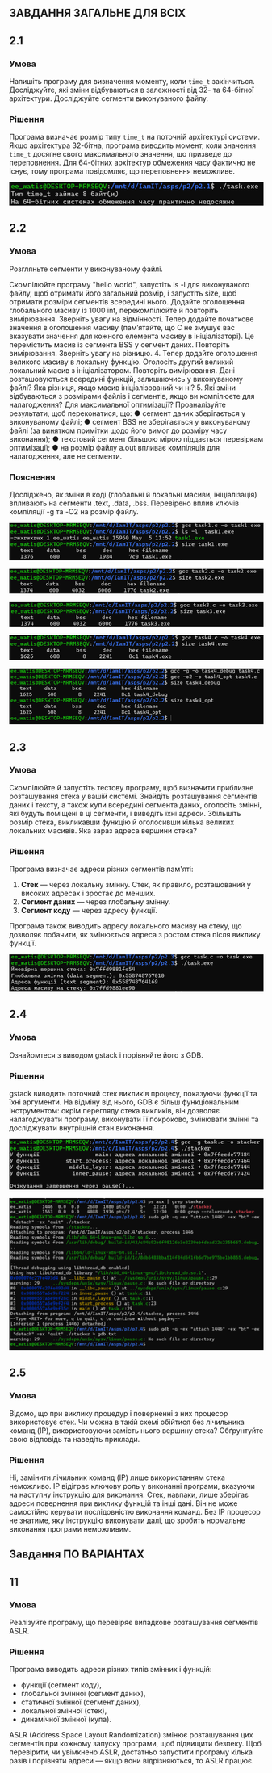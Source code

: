 ## ЗАВДАННЯ ЗАГАЛЬНЕ ДЛЯ ВСІХ
## 2.1

### Умова

Напишіть програму для визначення моменту, коли `time_t` закінчиться. Досліджуйте, які зміни відбуваються в залежності від 32- та 64-бітної архітектури. Досліджуйте сегменти виконуваного файлу.

### Рішення

Програма визначає розмір типу `time_t` на поточній архітектурі системи. Якщо архітектура 32-бітна, програма виводить момент, коли значення `time_t` досягне свого максимального значення, що призведе до переповнення. Для 64-бітних архітектур обмеження часу фактично не існує, тому програма повідомляє, що переповнення неможливе.

![Example Image](https://github.com/dims3926r/aspz/blob/main/p2/p2.1/image.png)

## 2.2
### Умова
Розгляньте сегменти у виконуваному файлі.

Скомпілюйте програму "hello world", запустіть ls -l для виконуваного файлу, щоб отримати його загальний розмір, і запустіть size, щоб отримати розміри сегментів всередині нього.
Додайте оголошення глобального масиву із 1000 int, перекомпілюйте й повторіть вимірювання. Зверніть увагу на відмінності.
Тепер додайте початкове значення в оголошення масиву (пам’ятайте, що C не змушує вас вказувати значення для кожного елемента масиву в ініціалізаторі). Це перемістить масив із сегмента
BSS у сегмент даних. Повторіть вимірювання. Зверніть увагу на різницю. 4. Тепер додайте оголошення великого масиву в локальну функцію. Оголосіть другий великий локальний масив з ініціалізатором. Повторіть вимірювання. Дані розташовуються всередині функцій, залишаючись у виконуваному файлі? Яка різниця, якщо масив ініціалізований чи ні? 5. Які зміни відбуваються з розмірами файлів і сегментів, якщо ви компілюєте для налагодження? Для максимальної оптимізації? Проаналізуйте результати, щоб переконатися, що: ● сегмент даних зберігається у виконуваному файлі; ● сегмент BSS не зберігається у виконуваному файлі (за винятком примітки щодо його вимог до розміру часу виконання); ● текстовий сегмент більшою мірою піддається перевіркам оптимізації; ● на розмір файлу a.out впливає компіляція для налагодження, але не сегменти.

### Пояснення
Досліджено, як зміни в коді (глобальні й локальні масиви, ініціалізація) впливають на сегменти .text, .data, .bss. Перевірено вплив ключів компіляції -g та -O2 на розмір файлу.

![Знімок екрана 2025-05-05 145319](https://github.com/dims3926r/aspz/blob/main/p2/p2.2/Знімок%20екрана%202025-05-05%20145319.png)

![Знімок екрана 2025-05-05 145517](https://github.com/dims3926r/aspz/blob/main/p2/p2.2/Знімок%20екрана%202025-05-05%20145517.png)

![Знімок екрана 2025-05-05 145558](https://github.com/dims3926r/aspz/blob/main/p2/p2.2/Знімок%20екрана%202025-05-05%20145558.png)

![Знімок екрана 2025-05-05 145606](https://github.com/dims3926r/aspz/blob/main/p2/p2.2/Знімок%20екрана%202025-05-05%20145606.png)

![Знімок екрана 2025-05-05 145838](https://github.com/dims3926r/aspz/blob/main/p2/p2.2/Знімок%20екрана%202025-05-05%20145838.png)

## 2.3

### Умова  
Скомпілюйте й запустіть тестову програму, щоб визначити приблизне розташування стека у вашій системі. Знайдіть розташування сегментів даних і тексту, а також купи всередині сегмента даних, оголосіть змінні, які будуть поміщені в ці сегменти, і виведіть їхні адреси. Збільшіть розмір стека, викликавши функцію й оголосивши кілька великих локальних масивів. Яка зараз адреса вершини стека?

### Рішення 
Програма визначає адреси різних сегментів пам'яті:
1. **Стек** — через локальну змінну. Стек, як правило, розташований у високих адресах і зростає до менших.
2. **Сегмент даних** — через глобальну змінну.
3. **Сегмент коду** — через адресу функції.

Програма також виводить адресу локального масиву на стеку, що дозволяє побачити, як змінюється адреса з ростом стека після виклику функції.

![Скріншот програми](https://github.com/dims3926r/aspz/blob/main/p2/p3.3/image.png)

## 2.4

### Умова  
Ознайомтеся з виводом gstack і порівняйте його з GDB.

### Рішення  
gstack виводить поточний стек викликів процесу, показуючи функції та їхні аргументи. На відміну від нього, GDB є більш функціональним інструментом: окрім перегляду стека викликів, він дозволяє налагоджувати програму, виконувати її покроково, змінювати змінні та досліджувати внутрішній стан виконання.

![Скріншот програми](https://github.com/dims3926r/aspz/blob/main/p2/p2.4/Знімок%20екрана%202025-05-05%20151816.png)

![Скріншот програми](https://github.com/dims3926r/aspz/blob/main/p2/p2.4/Знімок%20екрана%202025-05-05%20153239.png)

## 2.5

### Умова
Відомо, що при виклику процедур і поверненні з них процесор використовує стек. Чи можна в такій схемі обійтися без лічильника команд (IP), використовуючи замість нього вершину стека? Обґрунтуйте свою відповідь та наведіть приклади.

### Рішення  
Ні, замінити лічильник команд (IP) лише використанням стека неможливо. IP відіграє ключову роль у виконанні програми, вказуючи на наступну інструкцію для виконання. Стек, навпаки, лише зберігає адреси повернення при виклику функцій та інші дані. Він не може самостійно керувати послідовністю виконання команд. Без IP процесор не знатиме, яку інструкцію виконувати далі, що зробить нормальне виконання програми неможливим.

## Завдання ПО ВАРІАНТАХ
## 11
### Умова
Реалізуйте програму, що перевіряє випадкове розташування сегментів ASLR.

### Рішення  
Програма виводить адреси різних типів змінних і функцій:  
- функції (сегмент коду),  
- глобальної змінної (сегмент даних),  
- статичної змінної (сегмент даних),  
- локальної змінної (стек),  
- динамічної змінної (купа).  

ASLR (Address Space Layout Randomization) змінює розташування цих сегментів при кожному запуску програми, щоб підвищити безпеку. Щоб перевірити, чи увімкнено ASLR, достатньо запустити програму кілька разів і порівняти адреси — якщо вони відрізняються, то ASLR працює.




